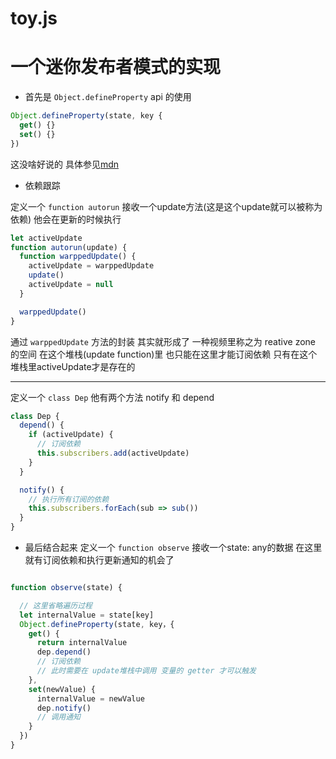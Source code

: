 # toy.js

# 一个迷你发布者模式的实现
<!-- [bilibili 尤雨溪教你写vue](https://bilibili.com/video/BV1d4411v7UX) -->

- 首先是 `Object.defineProperty` api 的使用

```js
Object.defineProperty(state, key {
  get() {}
  set() {}
})
```
这没啥好说的 具体参见[mdn](https://developer.mozilla.org/zh-CN/docs/Web/JavaScript/Reference/Global_Objects/Object/defineProperty)

- 依赖跟踪

定义一个 `function autorun` 接收一个update方法(这是这个update就可以被称为依赖) 他会在更新的时候执行

```js
let activeUpdate
function autorun(update) {
  function warppedUpdate() {
    activeUpdate = warppedUpdate
    update()
    activeUpdate = null
  }

  warppedUpdate()
}
```
通过 `warppedUpdate` 方法的封装 其实就形成了 一种视频里称之为 reative zone 的空间 在这个堆栈(update function)里 也只能在这里才能订阅依赖 只有在这个堆栈里activeUpdate才是存在的

***

定义一个 `class Dep` 他有两个方法 notify 和 depend
```js
class Dep {
  depend() {
    if (activeUpdate) {
      // 订阅依赖
      this.subscribers.add(activeUpdate)
    }
  }

  notify() {
    // 执行所有订阅的依赖
    this.subscribers.forEach(sub => sub())
  }
}
```

- 最后结合起来
定义一个 `function observe` 接收一个state: any的数据 在这里就有订阅依赖和执行更新通知的机会了

```js

function observe(state) {

  // 这里省略遍历过程
  let internalValue = state[key]
  Object.defineProperty(state, key，{
    get() {
      return internalValue
      dep.depend()
      // 订阅依赖
      // 此时需要在 update堆栈中调用 变量的 getter 才可以触发
    },
    set(newValue) {
      internalValue = newValue
      dep.notify()
      // 调用通知
    }
  })
}

```